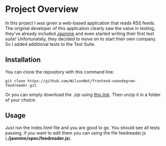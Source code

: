# Project Overview

In this project I was given a web-based application that reads RSS feeds. The original developer of this application clearly saw the value in testing, they've already included [Jasmine](http://jasmine.github.io/) and even started writing their first test suite! Unfortunately, they decided to move on to start their own company. So I added additional tests to the Test Suite.

## Installation

You can clone the repository with this command line:

```git
git clone https://github.com/WilsonNet/frontend-nanodegree-feedreader.git
```

Or you can simply download the .zip using [this link](https://github.com/WilsonNet/frontend-nanodegree-feedreader/archive/master.zip). Then unzip it in a folder of your choice. 

## Usage

Just run the index.html file and you are good to go.
You should see all tests passing, if you want to edit them you can using the file feedreader.js (**./jasmine/spec/feedreader.js**).
